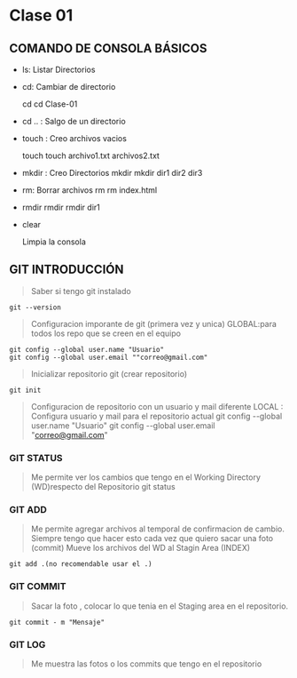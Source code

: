 # Clase 01

## COMANDO DE CONSOLA BÁSICOS

* ls: Listar Directorios
* cd: Cambiar de directorio

    cd <directorio>
    cd Clase-01

* cd .. : Salgo de un directorio
* touch : Creo archivos vacios

    touch <nombre-archivo>
    touch archivo1.txt archivos2.txt

* mkdir : Creo Directorios
    mkdir <nombre-directorio>
    mkdir dir1 dir2 dir3

* rm: Borrar archivos
    rm <archivo-a-borrar>
    rm index.html

* rmdir
    rmdir <directorio-a-borrar>
    rmdir dir1

* clear

    Limpia la consola

## GIT INTRODUCCIÓN

> Saber si tengo git instalado

    git --version

> Configuracion imporante de git (primera vez y unica)
GLOBAL:para todos los repo que se creen en el equipo


    git config --global user.name "Usuario"
    git config --global user.email ""correo@gmail.com"

    

> Inicializar repositorio git (crear repositorio)

    git init

> Configuracion de repositorio con un usuario y mail diferente
LOCAL : Configura usuario y mail para el repositorio actual
    git config --global user.name "Usuario"
    git config --global user.email "correo@gmail.com"

### GIT STATUS
> Me permite ver los cambios que tengo en el Working Directory (WD)respecto del Repositorio
    git status

### GIT ADD
> Me permite agregar archivos al temporal de confirmacion de cambio. Siempre tengo que hacer esto cada vez que quiero sacar una foto (commit)
>Mueve los archivos del WD al Stagin Area (INDEX)

    git add .(no recomendable usar el .)

### GIT COMMIT
> Sacar la foto , colocar lo que tenia en el Staging area en el repositorio.

    git commit - m "Mensaje"

### GIT LOG
> Me muestra las fotos o los commits que tengo en el repositorio


